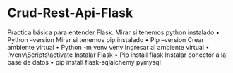 # Crud-Rest-Api-Flask
Practica básica para entender Flask.
Mirar si tenemos python instalado
  •	Python –version
Mirar si tenemos pip instalado
  •	Pip –version
Crear ambiente virtual 
  •	Python -m venv venv
Ingresar al ambiente virtual
  •	.\venv\Scripts\activate
Instalar Flask
  •	Pip install flask
Instalar conector a la base de datos
  •	pip install flask-sqlalchemy pymysql
